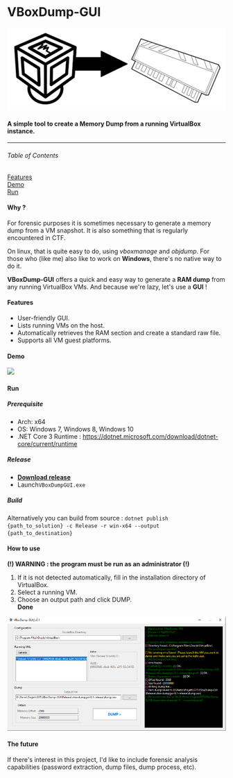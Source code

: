 # VBoxDump-GUI
![](https://github.com/onSec-fr/VBoxDump-GUI/blob/master/Images/vboxgui.png?raw=true)

#### A simple tool to create a Memory Dump from a running VirtualBox instance.

------------

###### Table of Contents  
[Features](#Features)  
[Demo](#Demo)  
[Run](#Run)  

#### Why ?
For forensic purposes it is sometimes necessary to generate a memory dump from a VM snapshot. It is also something that is regularly encountered in CTF.

On linux, that is quite easy to do, using *vboxmanage* and *objdump*. 
For those who (like me) also like to work on **Windows**, there's no native way to do it.

**VBoxDump-GUI** offers a quick and easy way  to generate a **RAM dump** from any running VirtualBox VMs. And because we're lazy, let's use a **GUI** !
#### Features
- User-friendly GUI.
- Lists running VMs on the host.
- Automatically retrieves the RAM section and create a standard raw file.
- Supports all VM guest platforms.

#### Demo
![](https://github.com/onSec-fr/VBoxDump-GUI/blob/master/Images/demo.gif?raw=true)

#### Run
##### Prerequisite
- Arch: x64
- OS: Windows 7, Windows 8, Windows 10
- .NET Core 3 Runtime : https://dotnet.microsoft.com/download/dotnet-core/current/runtime

##### Release
- <a id="raw-url" href="https://github.com/onSec-fr/VBoxDump-GUI/blob/master/Release/vboxdumpgui-0.1-release.zip?raw=true">**Download release**</a>
- Launch`VBoxDumpGUI.exe`

##### Build
Alternatively you can build from source : `dotnet publish {path_to_solution} -c Release -r win-x64 --output {path_to_destination}`

#### How to use
**(!) WARNING : the program must be run as an administrator (!)**
1. If it is not detected automatically, fill in the installation directory of VirtualBox.
2. Select a running VM. 
3. Choose an output path and click DUMP.  
**Done**

![](https://github.com/onSec-fr/VBoxDump-GUI/blob/master/Images/howto.png?raw=true)

#### The future
If there's interest in this project, I'd like to include forensic analysis capabilities (password extraction, dump files, dump process, etc).
